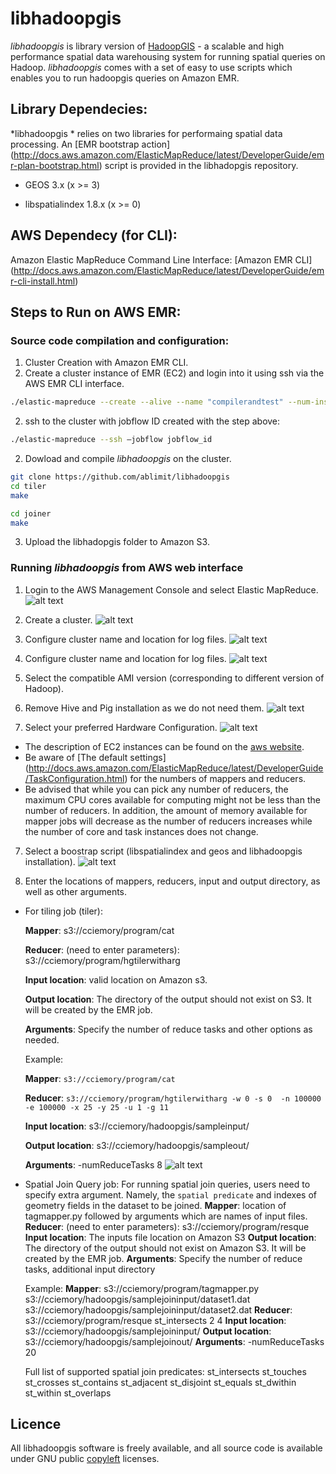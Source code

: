# libhadoopgis
*libhadoopgis* is library version of [HadoopGIS](https://github.com/Hadoop-GIS/Hadoop-GIS) - a 
scalable and high performance spatial data warehousing system for running spatial queries on 
Hadoop. *libhadoopgis* comes with a set of easy to use scripts which enables you to run 
hadoopgis queries on Amazon EMR.

## Library Dependecies:
*libhadoopgis * relies on two libraries for performaing spatial data processing. An [EMR bootstrap action] (http://docs.aws.amazon.com/ElasticMapReduce/latest/DeveloperGuide/emr-plan-bootstrap.html) script is provided in the libhadopgis repository.

- GEOS 3.x (x >= 3)

- libspatialindex 1.8.x (x >= 0)

## AWS Dependecy (for CLI):
Amazon Elastic MapReduce Command Line Interface: [Amazon EMR CLI] (http://docs.aws.amazon.com/ElasticMapReduce/latest/DeveloperGuide/emr-cli-install.html)

## Steps to Run on AWS EMR:

### Source code compilation and configuration:

1. Cluster Creation with Amazon EMR CLI.
  1. Create a cluster instance of EMR (EC2) and login into it using ssh via the AWS EMR CLI interface.

  ```bash 
  ./elastic-mapreduce --create --alive --name "compilerandtest" --num-instances=1 --master-instance-type=m1.medium
  ```

  2. ssh to the cluster with jobflow ID created with the step above:

  ```bash
  ./elastic-mapreduce --ssh –jobflow jobflow_id
  ```


2. Dowload and compile *libhadoopgis* on the cluster.

  ```bash
  git clone https://github.com/ablimit/libhadoopgis
  cd tiler
  make

  cd joiner
  make
  ```

3. Upload the libhadopgis folder to Amazon S3.


### Running *libhadoopgis* from AWS web interface
1. Login to the AWS Management Console and select Elastic MapReduce.
![alt text](https://github.com/ablimit/libhadoopgis/raw/master/documentation/images/1.png "Select EMR")

2. Create a cluster.
![alt text](https://github.com/ablimit/libhadoopgis/raw/master/documentation/images/2.png "Create a cluster")

3. Configure cluster name and location for log files.
![alt text](https://github.com/ablimit/libhadoopgis/raw/master/documentation/images/3.png "Create a cluster")

4. Configure cluster name and location for log files.
![alt text](https://github.com/ablimit/libhadoopgis/raw/master/documentation/images/4.png "configure a cluster")

4. Select the compatible AMI version (corresponding to different version of Hadoop).

5. Remove Hive and Pig installation as we do not need them.
![alt text](https://github.com/ablimit/libhadoopgis/raw/master/documentation/images/5.png "remove hive and pig")

6. Select your preferred Hardware Configuration.
![alt text](https://github.com/ablimit/libhadoopgis/raw/master/documentation/images/6.png "configure hardware")

* The description of EC2 instances can be found on the [aws website](http://aws.amazon.com/ec2/instance-types/instance-details/).
* Be aware of [The default settings] (http://docs.aws.amazon.com/ElasticMapReduce/latest/DeveloperGuide/TaskConfiguration.html) for the numbers of mappers and reducers.  
* Be advised that while you can pick any number of reducers, the maximum CPU cores available for computing might not be less than the number of reducers. In addition, the amount of memory available for mapper jobs will decrease as the number of reducers increases while the number of core and task instances does not change.

7. Select a boostrap script (libspatialindex and geos and libhadoopgis installation).
![alt text](https://github.com/ablimit/libhadoopgis/raw/master/documentation/images/7.png "bootstrap")

8. Enter the locations of mappers, reducers, input and output directory, as well as other arguments.
  * For tiling job (tiler):

    **Mapper**: s3://cciemory/program/cat
    
    **Reducer**: (need to enter parameters): s3://cciemory/program/hgtilerwitharg 
    
    **Input location**: valid location on Amazon s3.
    
    **Output location**: The directory of the output should not exist on S3. It will be created by the EMR job.
    
    **Arguments**: Specify the number of reduce tasks and other options as needed.

    Example:
    
    **Mapper**: `s3://cciemory/program/cat`
    
    **Reducer**: `s3://cciemory/program/hgtilerwitharg -w 0 -s 0  -n 100000 -e 100000 -x 25 -y 25 -u 1 -g 11`
    
    **Input location**: s3://cciemory/hadoopgis/sampleinput/
    
    **Output location**: s3://cciemory/hadoopgis/sampleout/
    
    **Arguments**:  -numReduceTasks 8
![alt text](https://github.com/ablimit/libhadoopgis/raw/master/documentation/images/8.png "tiling job")

  * Spatial Join Query job:
    For running spatial join queries, users need to specify extra argument. Namely, the `spatial predicate` and indexes of geometry fields in the dataset to be joined.
    **Mapper**: location of tagmapper.py followed by arguments which are names of input files.
    **Reducer**: (need to enter parameters): s3://cciemory/program/resque
    **Input location**: The inputs file location on Amazon S3
    **Output location**: The directory of the output should not exist on Amazon S3. It will be created by the EMR job.
    **Arguments**: Specify the number of reduce tasks, additional input directory

    Example:
    **Mapper**: s3://cciemory/program/tagmapper.py s3://cciemory/hadoopgis/samplejoininput/dataset1.dat s3://cciemory/hadoopgis/samplejoininput/dataset2.dat
    **Reducer**: s3://cciemory/program/resque st_intersects 2 4
    **Input location**: s3://cciemory/hadoopgis/samplejoininput/
    **Output location**: s3://cciemory/hadoopgis/samplejoinout/
    **Arguments**: -numReduceTasks 20


    Full list of supported spatial join predicates:
    st_intersects
    st_touches
    st_crosses
    st_contains
    st_adjacent
    st_disjoint
    st_equals
    st_dwithin 
    st_within
    st_overlaps


## Licence
All libhadoopgis software is freely available, and all source code 
is available under GNU public [copyleft](http://www.gnu.org/copyleft/ "copyleft") licenses.

